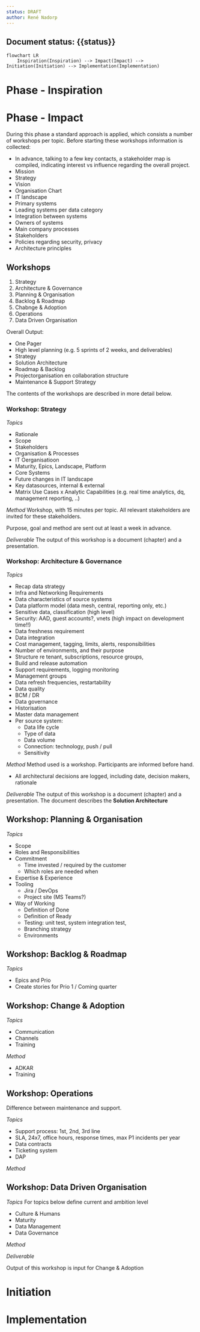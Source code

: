 ```yaml
---
status: DRAFT
author: René Nadorp
---
```


Document status: {{status}}
---

```mermaid
flowchart LR
    Inspiration(Inspiration) --> Impact(Impact) --> Initiation(Initiation) --> Implementation(Implementation)

```

# Phase - Inspiration

# Phase - Impact
During this phase a standard approach is applied, which consists a number of workshops per topic. 
Before starting these workshops information is collected:
- In advance, talking to a few key contacts, a stakeholder map is compiled, indicating interest vs influence regarding the overall project.
- Mission
- Strategy
- Vision
- Organisation Chart
- IT landscape
- Primary systems 
- Leading systems per data category
- Integration between systems
- Owners of systems
- Main company processes
- Stakeholders 
- Policies regarding security, privacy
- Architecture principles

## Workshops
1. Strategy
1. Architecture & Governance
1. Planning & Organisation
1. Backlog & Roadmap
1. Chabnge & Adoption
1. Operations
1. Data Driven Organisation

Overall Output:
- One Pager
- High level planning (e.g. 5 sprints of 2 weeks, and deliverables)
- Strategy
- Solution Architecture
- Roadmap & Backlog
- Projectorganisation en collaboration structure
- Maintenance & Support Strategy

The contents of the workshops are described in more detail below.


### Workshop: Strategy  
_Topics_
- Rationale 
- Scope 
- Stakeholders 
- Organisation & Processes 
- IT Oerganisatioon 
- Maturity, Epics, Landscape, Platform 
- Core Systems 
- Future changes in IT landscape 
- Key datasources, internal & external
- Matrix Use Cases x Analytic Capabilities (e.g. real time analytics, dq, management reporting, ..)

_Method_
Workshop, with 15 minutes per topic. All relevant stakeholders are invited for these stakeholders.

Purpose, goal and method are sent out at least a week in advance.

_Deliverable_
The output of this workshop is a document (chapter) and a presentation.


### Workshop: Architecture & Governance
_Topics_
- Recap data strategy
- Infra and Networking Requirements
- Data characteristics of source systems
- Data platform model (data mesh, central, reporting only, etc.)
- Sensitive data, classification (high level)
- Security: AAD, guest accounts?, vnets (high impact on development time!!)
- Data freshness requirement
- Data integration
- Cost management, tagging, limits, alerts, responsibilities
- Number of environments, and their purpose
- Structure re tenant, subscriptions, resource groups, 
- Build and release automation
- Support requirements, logging monitoring
- Management groups
- Data refresh frequencies, restartability
- Data quality
- BCM / DR
- Data governance
- Historisation
- Master data management
- Per source system:
    - Data life cycle
    - Type of data
    - Data volume
    - Connection: technology, push / pull
    - Sensitivity



_Method_
Method used is a workshop. Participants are informed before hand.
- All architectural decisions are logged, including date, decision makers, rationale

_Deliverable_
The output of this workshop is a document (chapter) and a presentation.
The document describes the **Solution Architecture**


## Workshop: Planning & Organisation
_Topics_
- Scope
- Roles and Responsibilities
- Commitment
    - Time invested / required by the customer
    - Which roles are needed when
- Expertise & Experience
- Tooling
    - Jira / DevOps
    - Project site (MS Teams?)
- Way of Working
    - Definition of Done
    - Definition of Ready
    - Testing: unit test, system integration test, 
    - Branching strategy
    - Environments

## Workshop: Backlog & Roadmap
_Topics_
- Epics and Prio
- Create stories for Prio 1 / Coming quarter

## Workshop: Change & Adoption
_Topics_
- Communication
- Channels
- Training

_Method_
- ADKAR
- Training


## Workshop: Operations
Difference between maintenance and support.

_Topics_
- Support process: 1st, 2nd, 3rd line 
- SLA, 24x7, office hours, response times, max P1 incidents per year
- Data contracts
- Ticketing system
- DAP

_Method_

## Workshop: Data Driven Organisation
_Topics_
For topics below define current and ambition level
- Culture & Humans
- Maturity
- Data Management
- Data Governance

_Method_

_Deliverable_

Output of this workshop is input for Change & Adoption




# Initiation


# Implementation
